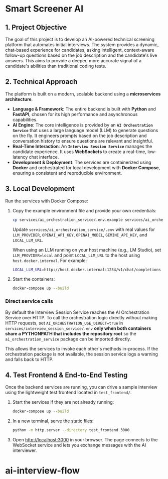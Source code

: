 # Smart Screener AI

## 1. Project Objective

The goal of this project is to develop an AI-powered technical screening platform that automates initial interviews. The system provides a dynamic, chat-based experience for candidates, asking intelligent, context-aware follow-up questions based on the job description and the candidate's live answers. This aims to provide a deeper, more accurate signal of a candidate's abilities than traditional coding tests.

## 2. Technical Approach

The platform is built on a modern, scalable backend using a **microservices architecture**.

* **Language & Framework**: The entire backend is built with **Python** and **FastAPI**, chosen for its high performance and asynchronous capabilities.
* **AI Engine**: The core intelligence is provided by an **`AI Orchestration Service`** that uses a large language model (LLM) to generate questions on the fly. It engineers prompts based on the job description and conversation history to ensure questions are relevant and insightful.
* **Real-Time Interaction**: An **`Interview Session Service`** manages the candidate experience. It uses **WebSockets** to create a real-time, low-latency chat interface.
* **Development & Deployment**: The services are containerized using **Docker** and orchestrated for local development with **Docker Compose**, ensuring a consistent and reproducible environment.

## 3. Local Development

Run the services with Docker Compose:

1. Copy the example environment file and provide your own credentials:

   ```bash
   cp services/ai_orchestration_service/.env.example services/ai_orchestration_service/.env
   ```

   Update `services/ai_orchestration_service/.env` with real values for `LLM_PROVIDER`, `OPENAI_API_KEY`, `OPENAI_MODEL`, `GEMINI_API_KEY`, and `LOCAL_LLM_URL`.

   When using an LLM running on your host machine (e.g., LM Studio), set
   `LLM_PROVIDER=local` and point `LOCAL_LLM_URL` to the host using
   `host.docker.internal`. For example:

   ```bash
   LOCAL_LLM_URL=http://host.docker.internal:1234/v1/chat/completions
   ```

2. Start the containers:

   ```bash
   docker-compose up --build
   ```

### Direct service calls

By default the Interview Session Service reaches the AI Orchestration Service over
HTTP. To call the orchestration logic directly without making HTTP requests, set
`AI_ORCHESTRATION_USE_DIRECT=true` in `services/interview_session_service/.env`
**only when both containers share a PYTHONPATH that includes the repository
root** so the `ai_orchestration_service` package can be imported directly.

This allows the services to invoke each other's methods in-process. If the
orchestration package is not available, the session service logs a warning and
falls back to HTTP.


## 4. Test Frontend & End-to-End Testing

Once the backend services are running, you can drive a sample interview using the lightweight test frontend located in `test_frontend/`.

1. Start the services if they are not already running:

   ```bash
   docker-compose up --build
   ```

2. In a new terminal, serve the static files:

   ```bash
   python -m http.server --directory test_frontend 3000
   ```

3. Open [http://localhost:3000](http://localhost:3000) in your browser. The page connects to the WebSocket service and lets you exchange messages with the AI interviewer.

# ai-interview-flow
